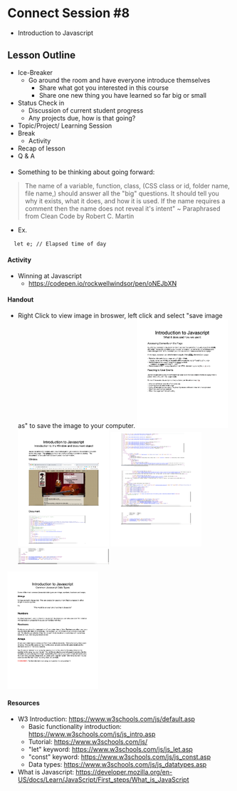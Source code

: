 # Connect Session #8

  * Introduction to Javascript

## Lesson Outline

  * Ice-Breaker
    * Go around the room and have everyone introduce themselves
      * Share what got you interested in this course
      * Share one new thing you have learned so far big or small
  * Status Check in
    * Discussion of current student progress
    * Any projects due, how is that going?
  * Topic/Project/ Learning Session
  * Break
    * Activity
  * Recap of lesson
  * Q & A

####

  * Something to be thinking about going forward:
  <blockquote>
    The name of a variable, function, class, (CSS class or id, folder name, file name,) should answer all the "big" questions. It should tell you why it exists, what it does, and how it is used.  If the name requires a comment then the name does not reveal it's intent"
    ~ Paraphrased from Clean Code by Robert C. Martin
  </blockquote>

  * Ex.
  ```
    let e; // Elapsed time of day
  ```

#### Activity

  * Winning at Javascript
    * https://codepen.io/rockwellwindsor/pen/oNEJbXN

#### Handout

  * Right Click to view image in broswer, left click and select "save image as" to save the image to your computer.
  <img src="./handouts/intro_to_js_1.png" width="204"/> <img src="./handouts/intro_to_js_2.png" width="204"/> <img src="./handouts/intro_to_js_3.png" width="204"/> <img src="./handouts/intro_to_js_4.png" width="204"/>
  <img src="./handouts/intro_to_js_5.png" width="204"/>

#### Resources

  * W3 Introduction: https://www.w3schools.com/js/default.asp
    * Basic functionality introduction: https://www.w3schools.com/js/js_intro.asp
    * Tutorial: https://www.w3schools.com/js/
    * "let" keyword: https://www.w3schools.com/js/js_let.asp
    * "const" keyword: https://www.w3schools.com/js/js_const.asp
    * Data types: https://www.w3schools.com/js/js_datatypes.asp
  * What is Javascript: https://developer.mozilla.org/en-US/docs/Learn/JavaScript/First_steps/What_is_JavaScript
